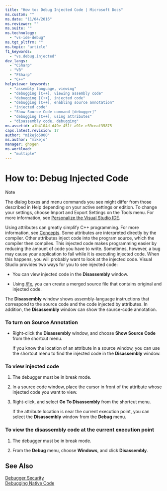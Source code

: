 ```yaml
---
title: "How to: Debug Injected Code | Microsoft Docs"
ms.custom: ""
ms.date: "11/04/2016"
ms.reviewer: ""
ms.suite: ""
ms.technology: 
  - "vs-ide-debug"
ms.tgt_pltfrm: ""
ms.topic: "article"
f1_keywords: 
  - "vs.debug.injected"
dev_langs: 
  - "CSharp"
  - "VB"
  - "FSharp"
  - "C++"
helpviewer_keywords: 
  - "assembly language, viewing"
  - "debugging [C++], viewing assembly code"
  - "debugging [C++], injected code"
  - "debugging [C++], enabling source annotation"
  - "injected code"
  - "Show Source Code command [debugger]"
  - "debugging [C++], using attributes"
  - "disassembly code, debugging"
ms.assetid: a1b4104d-d49e-451f-a91e-e39ceaf35875
caps.latest.revision: 17
author: "mikejo5000"
ms.author: "mikejo"
manager: ghogen
ms.workload: 
  - "multiple"
---
```

# How to: Debug Injected Code
> [!NOTE]
>  The dialog boxes and menu commands you see might differ from those described in Help depending on your active settings or edition. To change your settings, choose Import and Export Settings on the Tools menu. For more information, see [Personalize the Visual Studio IDE](../ide/personalizing-the-visual-studio-ide.md).  
  
 Using attributes can greatly simplify C++ programming. For more information, see [Concepts](/cpp/windows/attributed-programming-concepts). Some attributes are interpreted directly by the compiler. Other attributes inject code into the program source, which the compiler then compiles. This injected code makes programming easier by reducing the amount of code you have to write. Sometimes, however, a bug may cause your application to fail while it is executing injected code. When this happens, you will probably want to look at the injected code. Visual Studio provides two ways for you to see injected code:  
  
-   You can view injected code in the **Disassembly** window.  
  
-   Using [/Fx](/cpp/build/reference/fx-merge-injected-code), you can create a merged source file that contains original and injected code.  
  
 The **Disassembly** window shows assembly-language instructions that correspond to the source code and the code injected by attributes. In addition, the **Disassembly** window can show the source-code annotation.  
  
### To turn on Source Annotation  
  
-   Right-click the **Disassembly** window, and choose **Show Source Code** from the shortcut menu.  
  
     If you know the location of an attribute in a source window, you can use the shortcut menu to find the injected code in the **Disassembly** window.  
  
### To view injected code  
  
1.  The debugger must be in break mode.  
  
2.  In a source code window, place the cursor in front of the attribute whose injected code you want to view.  
  
3.  Right-click, and select **Go To Disassembly** from the shortcut menu.  
  
     If the attribute location is near the current execution point, you can select the **Disassembly** window from the **Debug** menu.  
  
### To view the disassembly code at the current execution point  
  
1.  The debugger must be in break mode.  
  
2.  From the **Debug** menu, choose **Windows**, and click **Disassembly**.  
  
## See Also  
 [Debugger Security](../debugger/debugger-security.md)   
 [Debugging Native Code](../debugger/debugging-native-code.md)